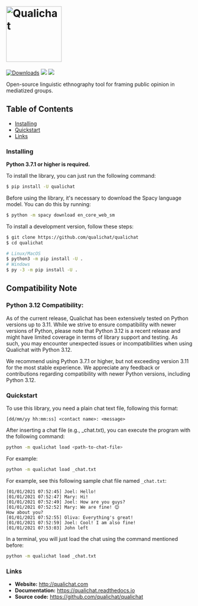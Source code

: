 # <img alt="Qualichat" src="branding/logo/qualichat-logo.png" height="150">
<!-- badges -->
[![Downloads](https://pepy.tech/badge/qualichat)](https://pepy.tech/project/qualichat)
<img src="https://img.shields.io/github/stars/qualichat/qualichat" />
<img src="https://img.shields.io/pypi/pyversions/qualichat.svg" >

Open-source linguistic ethnography tool for framing public opinion in mediatized groups.


## Table of Contents

- [Installing](#installing)
- [Quickstart](#quickstart)
- [Links](#links)


### Installing

**Python 3.7.1 or higher is required.**

To install the library, you can just run the following command:
```sh
$ pip install -U qualichat
```

Before using the library, it's necessary to download the Spacy language model. You can do this by running:

```sh
$ python -m spacy download en_core_web_sm
```


To install a development version, follow these steps:
```sh
$ git clone https://github.com/qualichat/qualichat
$ cd qualichat

# Linux/MacOS
$ python3 -m pip install -U .
# Windows
$ py -3 -m pip install -U .
```

## Compatibility Note
### Python 3.12 Compatibility:

As of the current release, Qualichat has been extensively tested on Python versions up to 3.11. While we strive to ensure compatibility with newer versions of Python, please note that Python 3.12 is a recent release and might have limited coverage in terms of library support and testing. As such, you may encounter unexpected issues or incompatibilities when using Qualichat with Python 3.12.

We recommend using Python 3.7.1 or higher, but not exceeding version 3.11 for the most stable experience. We appreciate any feedback or contributions regarding compatibility with newer Python versions, including Python 3.12.

### Quickstart

To use this library, you need a plain chat text file, following this format:

```
[dd/mm/yy hh:mm:ss] <contact name>: <message>
```

After inserting a chat file (e.g., _chat.txt), you can execute the program with the following command:

```sh
python -m qualichat load <path-to-chat-file>
```

For example:

```sh
python -m qualichat load _chat.txt
```

For example, see this following sample chat file named `_chat.txt`:

```
[01/01/2021 07:52:45] Joel: Hello!
[01/01/2021 07:52:47] Mary: Hi!
[01/01/2021 07:52:49] Joel: How are you guys?
[01/01/2021 07:52:52] Mary: We are fine! 😊
How about you?
[01/01/2021 07:52:55] Oliva: Everything's great!
[01/01/2021 07:52:59] Joel: Cool! I am also fine!
[01/01/2021 07:53:03] John left
```

In a terminal, you will just load the chat using the command mentioned before:

```sh
python -m qualichat load _chat.txt
```


### Links

- **Website:** http://qualichat.com
- **Documentation:** https://qualichat.readthedocs.io
- **Source code:** https://github.com/qualichat/qualichat


